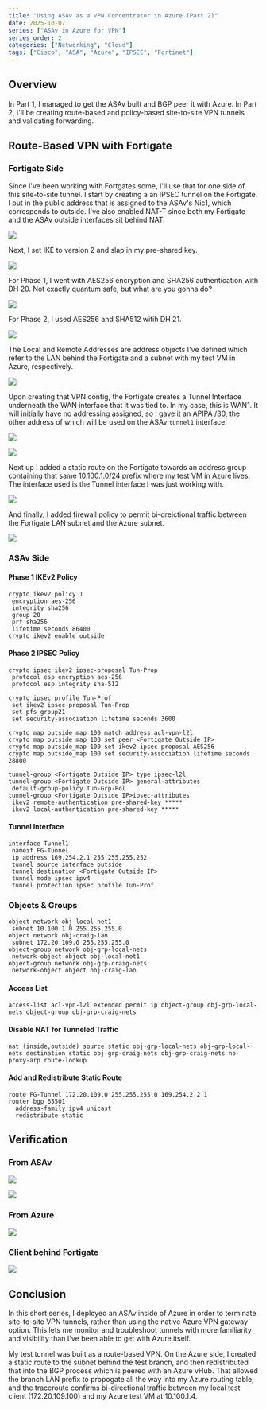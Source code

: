 ```yaml
---
title: "Using ASAv as a VPN Concentrator in Azure (Part 2)"
date: 2025-10-07
series: ["ASAv in Azure for VPN"]
series_order: 2
categories: ["Networking", "Cloud"]
tags: ["Cisco", "ASA", "Azure", "IPSEC", "Fortinet"]
---
```


## Overview

In Part 1, I managed to get the ASAv built and BGP peer it with Azure. In Part 2, I'll be creating route-based and policy-based site-to-site VPN tunnels and validating forwarding.

## Route-Based VPN with Fortigate

### Fortigate Side

Since I've been working with Fortgates some, I'll use that for one side of this site-to-site tunnel. I start by creating a an IPSEC tunnel on the Fortigate. I put in the public address that is assigned to the ASAv's Nic1, which corresponds to outside. I've also enabled NAT-T since both my Fortigate and the ASAv outside interfaces sit behind NAT.

![](/images/fg-ipsec-tun-basic.png)

Next, I set IKE to version 2 and slap in my pre-shared key.

![](/images/fortigate-ikev2.png)

For Phase 1, I went with AES256 encryption and SHA256 authentication with DH 20. Not exactly quantum safe, but what are you gonna do?

![](/images/fortigate-phase1.png)

For Phase 2, I used AES256 and SHA512 witih DH 21.

![](/images/fortigate-phase2.png)

The Local and Remote Addresses are address objects I've defined which refer to the LAN behind the Fortigate and a subnet with my test VM in Azure, respectively.

![](/images/fortigate-address-objs.png)

Upon creating that VPN config, the Fortigate creates a Tunnel Interface underneath the WAN interface that it was tied to. In my case, this is WAN1. It will initially have no addressing assigned, so I gave it an APIPA /30, the other address of which will be used on the ASAv ```tunnel1``` interface.

![](/images/fortigate-tunnel-created.png)

![](/images/fortigate-tunnel-int.png)

Next up I added a static route on the Fortigate towards an address group containing that same 10.100.1.0/24 prefix where my test VM in Azure lives. The interface used is the Tunnel interface I was just working with.

![](/images/fortigate-static-route.png)

And finally, I added firewall policy to permit bi-dreictional traffic between the Fortigate LAN subnet and the Azure subnet.

![](/images/fortigate-fw-policy.png)

### ASAv Side

#### Phase 1 IKEv2 Policy

```
crypto ikev2 policy 1
 encryption aes-256
 integrity sha256
 group 20
 prf sha256
 lifetime seconds 86400
crypto ikev2 enable outside
```

#### Phase 2 IPSEC Policy

```
crypto ipsec ikev2 ipsec-proposal Tun-Prop
 protocol esp encryption aes-256
 protocol esp integrity sha-512

crypto ipsec profile Tun-Prof
 set ikev2 ipsec-proposal Tun-Prop
 set pfs group21
 set security-association lifetime seconds 3600

crypto map outside_map 100 match address acl-vpn-l2l
crypto map outside_map 100 set peer <Fortigate Outside IP>
crypto map outside_map 100 set ikev2 ipsec-proposal AES256
crypto map outside_map 100 set security-association lifetime seconds 28800

tunnel-group <Fortigate Outside IP> type ipsec-l2l
tunnel-group <Fortigate Outside IP> general-attributes
 default-group-policy Tun-Grp-Pol
tunnel-group <Fortigate Outside IP>ipsec-attributes
 ikev2 remote-authentication pre-shared-key *****
 ikev2 local-authentication pre-shared-key *****

```

#### Tunnel Interface

```
interface Tunnel1
 nameif FG-Tunnel
 ip address 169.254.2.1 255.255.255.252
 tunnel source interface outside
 tunnel destination <Fortigate Outside IP>
 tunnel mode ipsec ipv4
 tunnel protection ipsec profile Tun-Prof
```

### Objects & Groups

```
object network obj-local-net1
 subnet 10.100.1.0 255.255.255.0
object network obj-craig-lan
 subnet 172.20.109.0 255.255.255.0
object-group network obj-grp-local-nets
 network-object object obj-local-net1
object-group network obj-grp-craig-nets
 network-object object obj-craig-lan
```

#### Access List

```
access-list acl-vpn-l2l extended permit ip object-group obj-grp-local-nets object-group obj-grp-craig-nets
```

#### Disable NAT for Tunneled Traffic

```
nat (inside,outside) source static obj-grp-local-nets obj-grp-local-nets destination static obj-grp-craig-nets obj-grp-craig-nets no-proxy-arp route-lookup
```

#### Add and Redistribute Static Route

```
route FG-Tunnel 172.20.109.0 255.255.255.0 169.254.2.2 1
router bgp 65501
  address-family ipv4 unicast
  redistribute static
```

## Verification

### From ASAv

![](/images/asav-fortigate-phase1.png)

![](/images/asav-fortigate-phase2.png)

### From Azure

![](/images/azaure-asav-routes.png)

### Client behind Fortigate

![](/images/trace-fg-asav.png)

## Conclusion

In this short series, I deployed an ASAv inside of Azure in order to terminate site-to-site VPN tunnels, rather than using the native Azure VPN gateway option. This lets me monitor and troubleshoot tunnels with more familiarity and visibility than I've been able to get with Azure itself. 

My test tunnel was built as a route-based VPN. On the Azure side, I created a static route to the subnet behind the test branch, and then redistributed that into the BGP process which is peered with an Azure vHub. That allowed the branch LAN prefix to propogate all the way into my Azure routing table, and the traceroute confirms bi-directional traffic between my local test client (172.20.109.100) and my Azure test VM at 10.100.1.4.